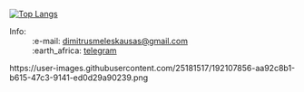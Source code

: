 
[![Top Langs](https://github-readme-stats.vercel.app/api/top-langs/?username=MeleshkoDmitriy&layout=donut-vertical)](https://github.com/anuraghazra/github-readme-stats)


<dl>
  <dt>Info:</dt>
  <dd>:e-mail: <a href='https://www.google.com/intl/ru/gmail/about/' target='blank'>dimitrusmeleskausas@gmail.com</a></dd>
  <dd>:earth_africa: <a href='https://telegram.me/dimitrusmeleskausas' target='blank'>telegram</a></dd>
  
<!--   <dd>:globe_with_meridians: <a href='https://telegram.me/DmitriyMeleshkoPortfolioBot/PortfolioApp' target='blank'>portfolio telegram bot</a></dd> -->
<!--   <dd>:books: <a href='https://rad-empanada-9790f3.netlify.app/' target='blank'>portfolio</a></dd> -->
</dl>
https://user-images.githubusercontent.com/25181517/192107856-aa92c8b1-b615-47c3-9141-ed0d29a90239.png
